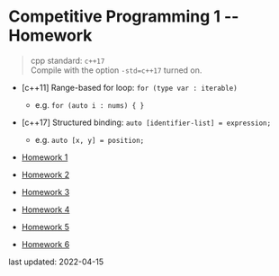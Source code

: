 # Competitive Programming 1 -- Homework

> cpp standard: `c++17` <br>
> Compile with the option `-std=c++17` turned on.

- [c++11] Range-based for loop: `for (type var : iterable)`
    - e.g. `for (auto i : nums) { }`
- [c++17] Structured binding: `auto [identifier-list] = expression;`
    - e.g. `auto [x, y] = position;`

- [Homework 1](https://open.kattis.com/contests/bw78fe)
- [Homework 2](https://open.kattis.com/contests/vrysui)
- [Homework 3](https://open.kattis.com/contests/nffp9r)
- [Homework 4](https://open.kattis.com/contests/vkyd7b)
- [Homework 5](https://open.kattis.com/contests/hbyy5j)
- [Homework 6](https://open.kattis.com/contests/dimhi9)


last updated: 2022-04-15

